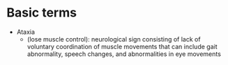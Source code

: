 # Basic terms
- Ataxia
    + (lose muscle control): neurological sign consisting of lack of voluntary coordination of muscle movements that can include gait abnormality, speech changes, and abnormalities in eye movements